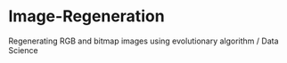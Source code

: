 # Image-Regeneration
Regenerating RGB and bitmap images using evolutionary algorithm / Data Science

